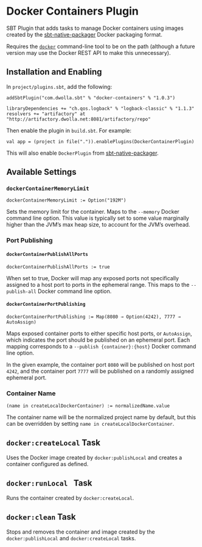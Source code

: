 # Docker Containers Plugin

SBT Plugin that adds tasks to manage Docker containers using images created by the [sbt-native-packager](http://www.scala-sbt.org/sbt-native-packager/) Docker packaging format.

Requires the [`docker`](http://docker.com) command-line tool to be on the path (although a future version may use the Docker REST API to make this unnecessary).

## Installation and Enabling

In `project/plugins.sbt`, add the following:

    addSbtPlugin("com.dwolla.sbt" % "docker-containers" % "1.0.3")

    libraryDependencies += "ch.qos.logback" % "logback-classic" % "1.1.3"
    resolvers += "artifactory" at "http://artifactory.dwolla.net:8081/artifactory/repo"

Then enable the plugin in `build.sbt`. For example:

    val app = (project in file(".")).enablePlugins(DockerContainerPlugin)

This will also enable `DockerPlugin` from [sbt-native-packager](http://www.scala-sbt.org/sbt-native-packager/).

## Available Settings

### `dockerContainerMemoryLimit`

    dockerContainerMemoryLimit := Option("192M")

Sets the memory limit for the container. Maps to the `--memory` Docker command line option. This value is typically set to some value marginally higher than the JVM’s max heap size, to account for the JVM’s overhead.

### Port Publishing

#### `dockerContainerPublishAllPorts`

    dockerContainerPublishAllPorts := true

When set to true, Docker will map any exposed ports not specifically assigned to a host port to ports in the ephemeral range. This maps to the `--publish-all` Docker command line option.

#### `dockerContainerPortPublishing`

    dockerContainerPortPublishing := Map(8080 → Option(4242), 7777 → AutoAssign)

Maps exposed container ports to either specific host ports, or `AutoAssign`, which indicates the port should be published on an ephemeral port. Each mapping corresponds to a `--publish {container}:{host}` Docker command line option.

In the given example, the container port `8080` will be published on host port `4242`, and the container port `7777` will be published on a randomly assigned ephemeral port.

### Container Name

    (name in createLocalDockerContainer) := normalizedName.value

The container name will be the normalized project name by default, but this can be overridden by setting `name in createLocalDockerContainer`.

## `docker:createLocal` Task

Uses the Docker image created by `docker:publishLocal` and creates a container configured as defined.

## `docker:runLocal ` Task

Runs the container created by `docker:createLocal`.

## `docker:clean` Task

Stops and removes the container and image created by the `docker:publishLocal` and `docker:createLocal` tasks.